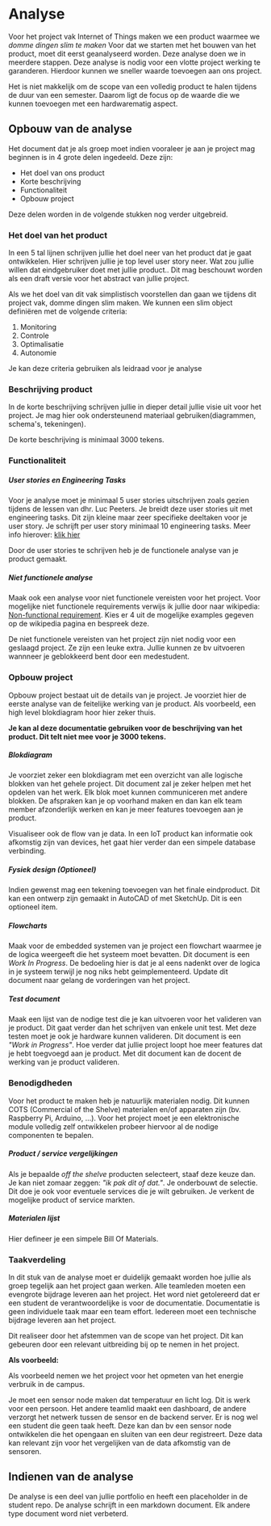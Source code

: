 # Analyse

Voor het project vak Internet of Things maken we een product waarmee we *domme
dingen slim te maken*  Voor dat we starten met het bouwen van het product, moet
dit eerst geanalyseerd worden. Deze analyse doen we in meerdere stappen. Deze
analyse is nodig voor een vlotte project werking te garanderen. Hierdoor kunnen
we sneller waarde toevoegen aan ons project.

Het is niet makkelijk om de scope van een volledig product te halen tijdens de
duur van een semester. Daarom ligt de focus op de waarde die we kunnen
toevoegen met een hardwarematig aspect.

## Opbouw van de analyse

Het document dat je als groep moet indien vooraleer je aan je project mag
beginnen is in 4 grote delen ingedeeld. Deze zijn:

* Het doel van ons product
* Korte beschrijving
* Functionaliteit
* Opbouw project

Deze delen worden in de volgende stukken nog verder uitgebreid. 


### Het doel van het product

In een 5 tal lijnen schrijven jullie het doel neer van het product dat je gaat
ontwikkelen. Hier schrijven jullie je top level user story neer. Wat zou jullie
willen dat eindgebruiker doet met jullie product.. Dit mag beschouwt worden als
een draft versie voor het abstract van jullie project. 

Als we het doel van dit vak simplistisch voorstellen dan gaan we tijdens dit
project vak, domme dingen slim maken. We kunnen een slim object definiëren met
de volgende criteria:

1. Monitoring
2. Controle
3. Optimalisatie
4. Autonomie

Je kan deze criteria gebruiken als leidraad voor je analyse

### Beschrijving product

In de korte beschrijving schrijven jullie in dieper detail jullie visie uit
voor het project. Je mag hier ook ondersteunend materiaal gebruiken(diagrammen,
schema's, tekeningen).

De korte beschrijving is minimaal 3000 tekens. 

### Functionaliteit

##### User stories en Engineering Tasks

Voor je analyse moet je minimaal 5 user stories uitschrijven zoals gezien tijdens
de lessen van dhr. Luc Peeters. Je breidt deze user stories uit met engineering
tasks. Dit zijn kleine maar zeer specifieke deeltaken voor je user story. Je
schrijft per user story minimaal 10 engineering tasks. Meer info hierover:
[klik hier](http://xp.c2.com/EngineeringTask.html)

Door de user stories te schrijven heb je de functionele analyse van je product
gemaakt.

##### Niet functionele analyse 

Maak ook een analyse voor niet functionele vereisten voor het project. Voor
mogelijke niet functionele requirements verwijs ik jullie door naar wikipedia:
[Non-functional
requirement](https://en.wikipedia.org/wiki/Non-functional_requirement). Kies er
4 uit de mogelijke examples gegeven op de wikipedia pagina en bespreek deze. 

De niet functionele vereisten van het project zijn niet nodig voor een geslaagd
project. Ze zijn een leuke extra. Jullie kunnen ze bv uitvoeren wannneer je
geblokkeerd bent door een medestudent.

### Opbouw project

Opbouw project bestaat uit de details van je project. Je voorziet hier de
eerste analyse van de feitelijke werking van je product. Als voorbeeld, een
high level blokdiagram hoor hier zeker thuis. 

**Je kan al deze documentatie gebruiken voor de beschrijving van het product.
Dit telt niet mee voor je 3000 tekens.**

##### Blokdiagram

Je voorziet zeker een blokdiagram met een overzicht van alle logische blokken
van het gehele project. Dit document zal je zeker helpen met het opdelen van
het werk. Elk blok moet kunnen communiceren met andere blokken. De afspraken
kan je op voorhand maken en dan kan elk team member afzonderlijk werken en kan
je meer features toevoegen aan je product.

Visualiseer ook de flow van je data. In een IoT product kan informatie ook
afkomstig zijn van devices, het gaat hier verder dan een simpele database
verbinding.

##### Fysiek design (Optioneel)

Indien gewenst mag een tekening toevoegen van het finale eindproduct. Dit kan
een ontwerp zijn gemaakt in AutoCAD of met SketchUp. Dit is een optioneel item.

##### Flowcharts

Maak voor de embedded systemen van je project een flowchart waarmee je de
logica weergeeft die het systeem moet bevatten. Dit document is een *Work In
Progress*. De bedoeling hier is dat je al eens nadenkt over de logica in je
systeem terwijl je nog niks hebt geimplementeerd. Update dit document naar
gelang de vorderingen van het project.

##### Test document
Maak een lijst van de nodige test die je kan uitvoeren voor het valideren van
je product. Dit gaat verder dan het schrijven van enkele unit test. Met deze
testen moet je ook je hardware kunnen valideren. Dit document is een *"Work in
Progress"*. Hoe verder dat jullie project loopt hoe meer features dat je hebt
toegvoegd aan je product. Met dit document kan de docent de werking van je
product valideren.

### Benodigdheden
Voor het product te maken heb je natuurlijk materialen nodig. Dit kunnen COTS
(Commercial of the Shelve) materialen en/of apparaten zijn (bv. Raspberry Pi,
Arduino, ...). Voor het project moet je een elektronische module volledig zelf
ontwikkelen probeer hiervoor al de nodige componenten te bepalen.


##### Product / service  vergelijkingen
Als je bepaalde *off the shelve* producten selecteert, staaf deze keuze dan. Je
kan niet zomaar zeggen: *"ik pak dit of dat."*. Je onderbouwt de selectie.
Dit doe je ook voor eventuele services die je wilt gebruiken. Je verkent de
mogelijke product of service markten.

##### Materialen lijst

Hier defineer je een simpele Bill Of Materials.

### Taakverdeling

In dit stuk van de analyse moet er duidelijk gemaakt worden hoe jullie als
groep tegelijk aan het project gaan werken. Alle teamleden moeten een evengrote
bijdrage leveren aan het project. Het word niet getolereerd dat er een student
de verantwoordelijke is voor de documentatie. Documentatie is geen individuele
taak maar een team effort. Iedereen moet een technische bijdrage leveren aan
het project. 

Dit realiseer door het afstemmen van de scope van het project. Dit kan gebeuren
door een relevant uitbreiding bij op te nemen in het project.

**Als voorbeeld:**

Als voorbeeld nemen we het project voor het opmeten van het energie verbruik in de campus.

Je moet een sensor node maken dat temperatuur en licht log. Dit is werk voor
een persoon. Het andere teamlid maakt een dashboard, de andere verzorgt het
netwerk tussen de sensor en de backend server. Er is nog wel een student die
geen taak heeft. Deze kan dan bv een sensor node ontwikkelen die het opengaan
en sluiten van een deur registreert. Deze data kan relevant zijn voor het
vergelijken van de data afkomstig van de sensoren.

## Indienen van de analyse

De analyse is een deel van jullie portfolio en heeft een placeholder in de
student repo. De analyse schrijft in een markdown document. Elk andere type
document word niet verbeterd.











